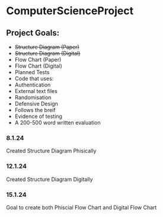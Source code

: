 # ComputerScienceProject

## Project Goals:
- ~~Structure Diagram (Paper)~~
- ~~Structure Diagram (Digital)~~
-	Flow Chart (Paper)
-	Flow Chart (Digital)
- Planned Tests
- Code that uses:
- Authentication
- External text files
- Randomisation
- Defensive Design
- Follows the breif
- Evidence of testing
- A 200-500 word written evaluation
### 8.1.24
Created Structure Diagram Phisically

### 12.1.24 
Created Structure Diagram Digitally

### 15.1.24
Goal to create both Phiscial Flow Chart and Digital Flow Chart

